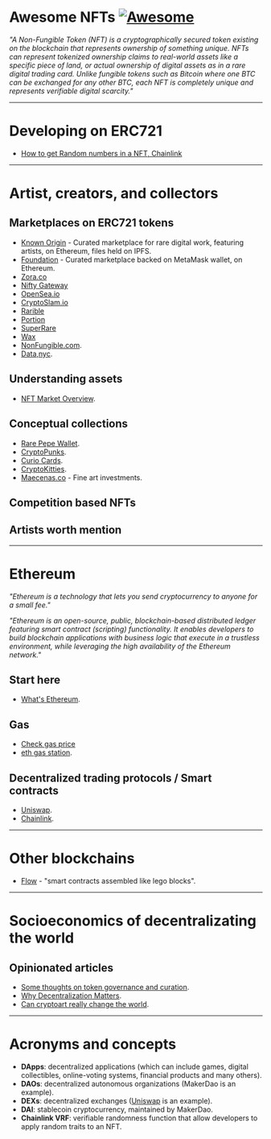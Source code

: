 # Awesome NFTs [![Awesome](https://awesome.re/badge.svg)](https://awesome.re)


*"A Non-Fungible Token (NFT) is a cryptographically secured token existing on the blockchain that represents ownership of something unique. NFTs can represent tokenized ownership claims to real-world assets like a specific piece of land, or actual ownership of digital assets as in a rare digital trading card. Unlike fungible tokens such as Bitcoin where one BTC can be exchanged for any other BTC, each NFT is completely unique and represents verifiable digital scarcity."*

----

# Developing on ERC721

* [How to get Random numbers in a NFT, Chainlink](https://blog.chain.link/random-numbers-nft-erc721/)

---

# Artist, creators, and collectors

## Marketplaces on ERC721 tokens

- [Known Origin](https://knownorigin.io/) - Curated marketplace for rare digital work, featuring artists, on Ethereum, files held on IPFS.
- [Foundation](https://foundation.app/) - Curated marketplace backed on MetaMask wallet, on Ethereum.
- [Zora.co](https://zora.co/)
- [Nifty Gateway](https://niftygateway.com/)
- [OpenSea.io](https://opensea.io/)
- [CryptoSlam.io](https://www.cryptoslam.io/)
- [Rarible](https://rarible.com/)
- [Portion](http://portion.io/)
- [SuperRare](https://superrare.co/)
- [Wax](https://wax.io/)
- [NonFungible.com](https://nonfungible.com/).
- [Data,nyc](https://dada.nyc/artgallery).


## Understanding assets

* [NFT Market Overview](https://nonfungible.com/market/history).


## Conceptual collections

* [Rare Pepe Wallet](https://rarepepewallet.com/).
* [CryptoPunks](https://www.larvalabs.com/cryptopunks).
* [Curio Cards](https://curio.cards/).
* [CryptoKitties](https://www.cryptokitties.co/).
* [Maecenas.co](https://www.maecenas.co/) - Fine art investments.

## Competition based NFTs


## Artists worth mention


----


# Ethereum

*"Ethereum is a technology that lets you send cryptocurrency to anyone for a small fee."*

*"Ethereum is an open-source, public, blockchain-based distributed ledger featuring smart contract (scripting) functionality. It enables developers to build blockchain applications with business logic that execute in a trustless environment, while leveraging the high availability of the Ethereum network."*

## Start here

* [What's Ethereum](https://ethereum.org/en/what-is-ethereum/).


## Gas
* [Check gas price](https://www.gasnow.org/)
* [eth gas station](https://ethgasstation.info/).


## Decentralized trading protocols / Smart contracts

* [Uniswap](https://uniswap.org/).
* [Chainlink](https://chain.link/).

-----------

# Other blockchains

* [Flow](https://www.onflow.org/primer) - "smart contracts assembled like lego blocks".


------


# Socioeconomics of decentralizating the world

## Opinionated articles

* [Some thoughts on token governance and curation](https://medium.com/knownorigin/some-thoughts-on-token-governance-and-curation-a-look-into-a-possible-future-for-knownorigin-41ac900f8a79).
* [Why Decentralization Matters](https://onezero.medium.com/why-decentralization-matters-5e3f79f7638e).
* [Can cryptoart really change the world](https://medium.com/knownorigin/can-cryptoart-really-change-the-world-54f26a4f2821).


-----

# Acronyms and concepts

* **DApps**: decentralized applications (which can include games, digital collectibles, online-voting systems, financial products and many others).
* **DAOs**: decentralized autonomous organizations (MakerDao is an example).
* **DEXs**: decentralized exchanges ([Uniswap](https://uniswap.org/) is an example).
* **DAI**: stablecoin cryptocurrency, maintained by MakerDao.
* **Chainlink VRF**: verifiable randomness function that allow developers to apply random traits to an NFT.




